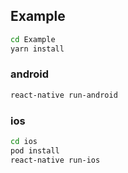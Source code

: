 ## Example

```sh
cd Example
yarn install
``` 

### android

```sh
react-native run-android
```

### ios

```sh
cd ios
pod install 
react-native run-ios
```
